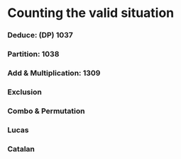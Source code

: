 # Counting the valid situation

### Deduce: (DP) 1037

### Partition: 1038

### Add & Multiplication: 1309

### Exclusion

### Combo & Permutation

### Lucas

### Catalan
